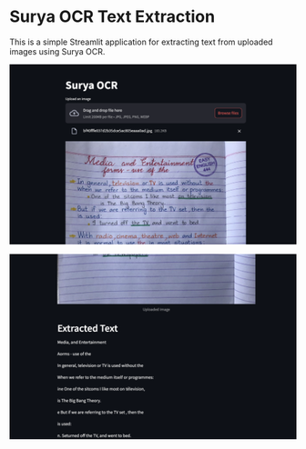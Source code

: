 # Surya OCR Text Extraction

This is a simple Streamlit application for extracting text from uploaded images using Surya OCR.

![Main](/main.png)

![Extarct](/extract.png)
